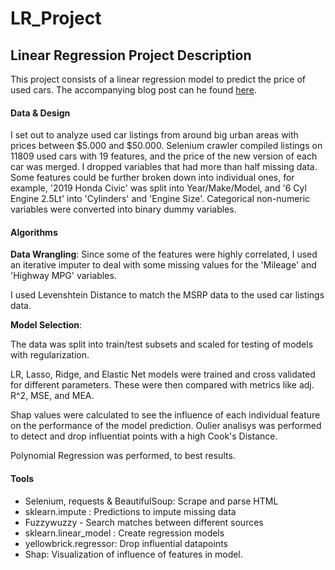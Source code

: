 # LR_Project
## Linear Regression Project Description
This project consists of a linear regression model to predict the price of used cars. The accompanying blog post can he found [here](https://medium.com/@laura.waggaman/predicting-price-of-used-cars-baaa867f9ea9?source=friends_link&sk=1f871b19fa9495751bbc4414f8e69243).

#### Data & Design
I set out to analyze used car listings from around big urban areas with prices between $5.000 and $50.000. Selenium crawler compiled listings on 11809 used cars with 19 features, and the price of the new version of each car was merged. I dropped variables that had more than half missing data. Some features could be further broken down into individual ones, for example, '2019 Honda Civic' was split into Year/Make/Model, and '6 Cyl Engine 2.5Lt' into 'Cylinders' and 'Engine Size'. Categorical non-numeric variables were converted into binary dummy variables. 

#### Algorithms
**Data Wrangling**:
Since some of the features were highly correlated, I used an iterative imputer to deal with some missing values for the 'Mileage' and 'Highway MPG' variables.

I used Levenshtein Distance to match the MSRP data to the used car listings data.


**Model Selection**:

The data was split into train/test subsets and scaled for testing of models with regularization.

LR, Lasso, Ridge, and Elastic Net models were trained and cross validated for different parameters. These were then compared with metrics like adj. R^2, MSE, and MEA. 

Shap values were calculated to see the influence of each individual feature on the performance of the model prediction. Oulier analisys was performed to detect and drop influentiat points with a high Cook's Distance.

Polynomial Regression was performed, to best results. 

#### Tools
-   Selenium, requests & BeautifulSoup: Scrape and parse HTML 
-   sklearn.impute : Predictions to impute missing data
-   Fuzzywuzzy - Search matches between different sources
-   sklearn.linear_model : Create regression models
-   yellowbrick.regressor: Drop influential datapoints 
-   Shap: Visualization of influence of features in model.
